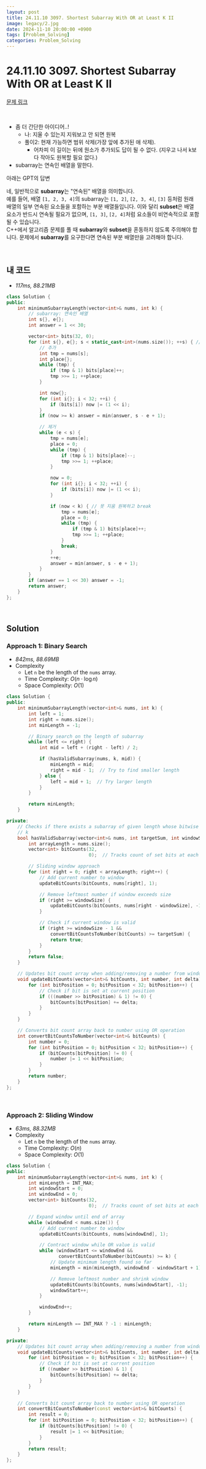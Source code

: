```yaml
---
layout: post
title: 24.11.10 3097. Shortest Subarray With OR at Least K II
image: legacy/2.jpg
date: 2024-11-10 20:00:00 +0900
tags: [Problem_Solving]
categories: Problem_Solving
---
```


# 24.11.10 3097. Shortest Subarray With OR at Least K II
[문제 링크](https://leetcode.com/problems/shortest-subarray-with-or-at-least-k-ii/description/?envType=daily-question&envId=2024-11-10)

<br/>

- 좀 더 간단한 아이디어..!
  - 나: 지울 수 있는지 지워보고 안 되면 원복
  - 풀이2: 현재 가능하면 범위 삭제(가장 앞에 추가된 애 삭제).
    - 어차피 이 길이는 뒤에 원소가 추가되도 답이 될 수 없다. (지우고 나서 k보다 작아도 원복할 필요 없다.)
- subarray는 연속인 배열을 말한다. 

아래는 GPT의 답변

네, 일반적으로 **subarray**는 "연속된" 배열을 의미합니다.  
예를 들어, 배열 `[1, 2, 3, 4]`의 subarray는 `[1, 2]`, `[2, 3, 4]`, `[3]` 등처럼 원래 배열의 일부 연속된 요소들을 포함하는 부분 배열들입니다. 이와 달리 **subset**은 배열 요소가 반드시 연속될 필요가 없으며, `[1, 3]`, `[2, 4]`처럼 요소들이 비연속적으로 포함될 수 있습니다.  
C++에서 알고리즘 문제를 풀 때 **subarray**와 **subset**을 혼동하지 않도록 주의해야 합니다. 문제에서 **subarray**를 요구한다면 연속된 부분 배열만을 고려해야 합니다.

<br/>

## 내 코드
- *117ms, 88.21MB*

```cpp
class Solution {
public:
	int minimumSubarrayLength(vector<int>& nums, int k) {
		// subarray: 연속인 배열
		int s{}, e{};
		int answer = 1 << 30;

		vector<int> bits(32, 0);
		for (int s{}, e{}; s < static_cast<int>(nums.size()); ++s) { // [e, s]
			// 추가
			int tmp = nums[s];
			int place{};
			while (tmp) {
				if (tmp & 1) bits[place]++;
				tmp >>= 1; ++place;
			}

			int now{};
			for (int i{}; i < 32; ++i) {
				if (bits[i]) now |= (1 << i);
			}
			if (now >= k) answer = min(answer, s - e + 1);

			// 제거
			while (e < s) {
				tmp = nums[e];
				place = 0;
				while (tmp) {
					if (tmp & 1) bits[place]--;
					tmp >>= 1; ++place;
				}

				now = 0;
				for (int i{}; i < 32; ++i) {
					if (bits[i]) now |= (1 << i);
				}

				if (now < k) { // 못 지움 원복하고 break
					tmp = nums[e];
					place = 0;
					while (tmp) {
						if (tmp & 1) bits[place]++;
						tmp >>= 1; ++place;
					}
					break;
				}
				++e;
				answer = min(answer, s - e + 1);
			}
		}
		if (answer == 1 << 30) answer = -1;
		return answer;
	}
};
```
<br/>

## Solution

### Approach 1: Binary Search
- *842ms, 88.69MB*
- Complexity
  - Let `n` be the length of the `nums` array.
  - Time Complexity: $O(n \cdot \log n)$
  - Space Complexity: $O(1)$

```cpp
class Solution {
public:
    int minimumSubarrayLength(vector<int>& nums, int k) {
        int left = 1;
        int right = nums.size();
        int minLength = -1;

        // Binary search on the length of subarray
        while (left <= right) {
            int mid = left + (right - left) / 2;

            if (hasValidSubarray(nums, k, mid)) {
                minLength = mid;
                right = mid - 1;  // Try to find smaller length
            } else {
                left = mid + 1;  // Try larger length
            }
        }

        return minLength;
    }

private:
    // Checks if there exists a subarray of given length whose bitwise OR is >=
    // k
    bool hasValidSubarray(vector<int>& nums, int targetSum, int windowSize) {
        int arrayLength = nums.size();
        vector<int> bitCounts(32,
                              0);  // Tracks count of set bits at each position

        // Sliding window approach
        for (int right = 0; right < arrayLength; right++) {
            // Add current number to window
            updateBitCounts(bitCounts, nums[right], 1);

            // Remove leftmost number if window exceeds size
            if (right >= windowSize) {
                updateBitCounts(bitCounts, nums[right - windowSize], -1);
            }

            // Check if current window is valid
            if (right >= windowSize - 1 &&
                convertBitCountsToNumber(bitCounts) >= targetSum) {
                return true;
            }
        }
        return false;
    }

    // Updates bit count array when adding/removing a number from window
    void updateBitCounts(vector<int>& bitCounts, int number, int delta) {
        for (int bitPosition = 0; bitPosition < 32; bitPosition++) {
            // Check if bit is set at current position
            if (((number >> bitPosition) & 1) != 0) {
                bitCounts[bitPosition] += delta;
            }
        }
    }

    // Converts bit count array back to number using OR operation
    int convertBitCountsToNumber(vector<int>& bitCounts) {
        int number = 0;
        for (int bitPosition = 0; bitPosition < 32; bitPosition++) {
            if (bitCounts[bitPosition] != 0) {
                number |= 1 << bitPosition;
            }
        }
        return number;
    }
};
```

<br/>

### Approach 2: Sliding Window
- *63ms, 88.32MB*
- Complexity
  - Let `n` be the length of the `nums` array.
  - Time Complexity: $O(n)$
  - Space Complexity: $O(1)$

```cpp
class Solution {
public:
    int minimumSubarrayLength(vector<int>& nums, int k) {
        int minLength = INT_MAX;
        int windowStart = 0;
        int windowEnd = 0;
        vector<int> bitCounts(32,
                              0);  // Tracks count of set bits at each position

        // Expand window until end of array
        while (windowEnd < nums.size()) {
            // Add current number to window
            updateBitCounts(bitCounts, nums[windowEnd], 1);

            // Contract window while OR value is valid
            while (windowStart <= windowEnd &&
                   convertBitCountsToNumber(bitCounts) >= k) {
                // Update minimum length found so far
                minLength = min(minLength, windowEnd - windowStart + 1);

                // Remove leftmost number and shrink window
                updateBitCounts(bitCounts, nums[windowStart], -1);
                windowStart++;
            }

            windowEnd++;
        }

        return minLength == INT_MAX ? -1 : minLength;
    }

private:
    // Updates bit count array when adding/removing a number from window
    void updateBitCounts(vector<int>& bitCounts, int number, int delta) {
        for (int bitPosition = 0; bitPosition < 32; bitPosition++) {
            // Check if bit is set at current position
            if ((number >> bitPosition) & 1) {
                bitCounts[bitPosition] += delta;
            }
        }
    }

    // Converts bit count array back to number using OR operation
    int convertBitCountsToNumber(const vector<int>& bitCounts) {
        int result = 0;
        for (int bitPosition = 0; bitPosition < 32; bitPosition++) {
            if (bitCounts[bitPosition] != 0) {
                result |= 1 << bitPosition;
            }
        }
        return result;
    }
};
```
